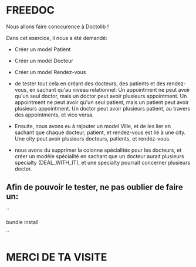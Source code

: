 # FREEDOC

Nous allons faire conccurence à Doctolib !

Dans cet exercice, il nous a été demandé: 
 - Créer un model Patient
 - Créer un model Docteur
 - Créer un model Rendez-vous
 - de tester tout cela en créant des docteurs, des patients et des rendez-vous, en sachant qu'au niveau relationnel:
 Un appointment ne peut avoir qu'un seul doctor, mais un doctor peut avoir plusieurs appointment.
Un appointment ne peut avoir qu'un seul patient, mais un patient peut avoir plusieurs appointment.
Un doctor peut avoir plusieurs patient, au travers des appointments, et vice versa.

 - Ensuite, nous avons eu à rajouter un model Ville, 
 et de les lier en sachant que chaque docteur, patient, et rendez-vous est lié à une city. Une city peut avoir plusieurs docteurs, patients, et rendez-vous.
 - nous avons du supprimer la colonne spécialités pour les docteurs, et créer un modèle spécialité en sachant que un docteur aurait plusieurs specialty (DEAL_WITH_IT), et une specialty pourrait concerner plusieurs doctor.

 ## Afin de pouvoir le tester, ne pas oublier de faire un:

 ``
 
bundle install

``

 # MERCI DE TA VISITE
 